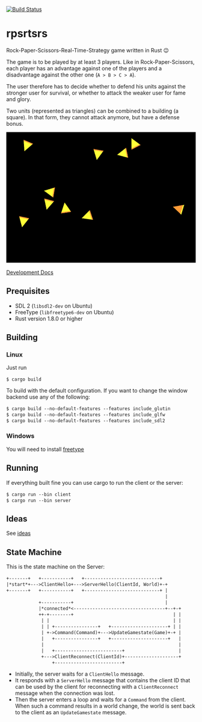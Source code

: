 [![Build Status](https://travis-ci.org/coredump-ch/rpsrtsrs.svg?branch=master)](https://travis-ci.org/coredump-ch/rpsrtsrs)

# rpsrtsrs

Rock-Paper-Scissors-Real-Time-Strategy game written in Rust :wink:

The game is to be played by at least 3 players. Like in Rock-Paper-Scissors,
each player has an advantage against one of the players and a disadvantage
against the other one (`A > B > C > A`).

The user therefore has to decide whether to defend his units against the
stronger user for survival, or whether to attack the weaker user for fame and
glory.

Two units (represented as triangles) can be combined to a building (a square).
In that form, they cannot attack anymore, but have a defense bonus.

![screenshot](docs/images/game-board-initial.png)

[Development Docs](http://coredump-ch.github.io/rpsrtsrs/)

## Prequisites

 * SDL 2 (`libsdl2-dev` on Ubuntu)
 * FreeType (`libfreetype6-dev` on Ubuntu)
 * Rust version 1.8.0 or higher

## Building

### Linux

Just run

    $ cargo build

To build with the default configuration. If you want to change the window
backend use any of the following:

    $ cargo build --no-default-features --features include_glutin
    $ cargo build --no-default-features --features include_glfw
    $ cargo build --no-default-features --features include_sdl2

### Windows

You will need to install [freetype](https://github.com/PistonDevelopers/freetype-sys#for-windows-users)

## Running

If everything built fine you can use cargo to run the client or the server:

    $ cargo run --bin client
    $ cargo run --bin server

## Ideas

See [ideas](ideas.md)

## State Machine

This is the state machine on the Server:

    +-------+   +-----------+   +----------------------------+
    |*start*+--->ClientHello+--->ServerHello(ClientId, World)+-+
    +-------+   +-----------+   +----------------------------+ |
                                                               |
                +-----------+                                  |
                |*connected*<----------------------------------+--+-+
                ++-+--------+                                     | |
                 | |                                              | |
                 | | +----------------+   +---------------------+ | |
                 | +->Command(Command)+--->UpdateGamestate(Game)+-+ |
                 |   +----------------+   +---------------------+   |
                 |                                                  |
                 |   +-------------------------+                    |
                 +--->ClientReconnect(ClientId)+--------------------+
                     +-------------------------+

- Initially, the server waits for a `ClientHello` message.
- It responds with a `ServerHello` message that contains the client ID that can
  be used by the client for reconnecting with a `ClientReconnect` message when
  the connection was lost.
- Then the server enters a loop and waits for a `Command` from the client. When
  such a command results in a world change, the world is sent back to the client
  as an `UpdateGamestate` message.
